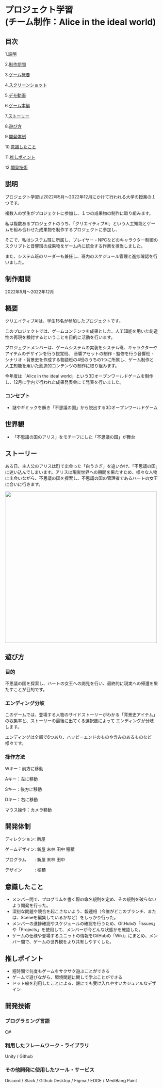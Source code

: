 # プロジェクト学習<br>(チーム制作：Alice in the ideal world)

## 目次

1.[説明](https://github.com/TakumiShinya/Portfolio/blob/main/%E3%82%AB%E3%83%9F%E3%82%B5%E3%83%9E%E3%82%A4%E3%83%B3%E3%82%BF%E3%83%BC%E3%83%B3/README.md#%E3%82%B2%E3%83%BC%E3%83%A0%E8%AA%AC%E6%98%8E)

2.[制作期間](https://github.com/TakumiShinya/Portfolio/blob/main/%E3%82%AB%E3%83%9F%E3%82%B5%E3%83%9E%E3%82%A4%E3%83%B3%E3%82%BF%E3%83%BC%E3%83%B3/README.md#%E5%88%B6%E4%BD%9C%E6%9C%9F%E9%96%93)

3.[ゲーム概要](https://github.com/TakumiShinya/Portfolio/blob/main/%E3%82%AB%E3%83%9F%E3%82%B5%E3%83%9E%E3%82%A4%E3%83%B3%E3%82%BF%E3%83%BC%E3%83%B3/README.md#%E3%82%B2%E3%83%BC%E3%83%A0%E6%A6%82%E8%A6%81)

4.[スクリーンショット](https://github.com/TakumiShinya/Portfolio/blob/main/%E3%82%AB%E3%83%9F%E3%82%B5%E3%83%9E%E3%82%A4%E3%83%B3%E3%82%BF%E3%83%BC%E3%83%B3/README.md#%E3%82%B9%E3%82%AF%E3%83%AA%E3%83%BC%E3%83%B3%E3%82%B7%E3%83%A7%E3%83%83%E3%83%88)

5.[デモ動画](https://github.com/TakumiShinya/Portfolio/blob/main/%E3%82%AB%E3%83%9F%E3%82%B5%E3%83%9E%E3%82%A4%E3%83%B3%E3%82%BF%E3%83%BC%E3%83%B3/README.md#%E3%83%87%E3%83%A2%E5%8B%95%E7%94%BB)

6.[ゲーム本編](https://github.com/TakumiShinya/Portfolio/blob/main/%E3%82%AB%E3%83%9F%E3%82%B5%E3%83%9E%E3%82%A4%E3%83%B3%E3%82%BF%E3%83%BC%E3%83%B3/README.md#%E3%82%B2%E3%83%BC%E3%83%A0%E6%9C%AC%E7%B7%A8)

7.[ストーリー](https://github.com/TakumiShinya/Portfolio/blob/main/%E3%82%AB%E3%83%9F%E3%82%B5%E3%83%9E%E3%82%A4%E3%83%B3%E3%82%BF%E3%83%BC%E3%83%B3!/README.md#%E3%82%B9%E3%83%88%E3%83%BC%E3%83%AA%E3%83%BC)

8.[遊び方](https://github.com/TakumiShinya/Portfolio/blob/main/%E3%82%AB%E3%83%9F%E3%82%B5%E3%83%9E%E3%82%A4%E3%83%B3%E3%82%BF%E3%83%BC%E3%83%B3/README.md#%E9%81%8A%E3%81%B3%E6%96%B9)

9.[開発体制](https://github.com/TakumiShinya/Portfolio/blob/main/%E3%82%AB%E3%83%9F%E3%82%B5%E3%83%9E%E3%82%A4%E3%83%B3%E3%82%BF%E3%83%BC%E3%83%B3/README.md#%E9%96%8B%E7%99%BA%E4%BD%93%E5%88%B6)

10.[意識したこと](https://github.com/TakumiShinya/Portfolio/blob/main/%E3%82%AB%E3%83%9F%E3%82%B5%E3%83%9E%E3%82%A4%E3%83%B3%E3%82%BF%E3%83%BC%E3%83%B3/README.md#%E6%84%8F%E8%AD%98%E3%81%97%E3%81%9F%E3%81%93%E3%81%A8)

11.[推しポイント](https://github.com/TakumiShinya/Portfolio/blob/main/%E3%82%AB%E3%83%9F%E3%82%B5%E3%83%9E%E3%82%A4%E3%83%B3%E3%82%BF%E3%83%BC%E3%83%B3/README.md#%E6%8E%A8%E3%81%97%E3%83%9D%E3%82%A4%E3%83%B3%E3%83%88)

12.[開発技術](https://github.com/TakumiShinya/Portfolio/blob/main/%E3%82%AB%E3%83%9F%E3%82%B5%E3%83%9E%E3%82%A4%E3%83%B3%E3%82%BF%E3%83%BC%E3%83%B3/README.md#%E9%96%8B%E7%99%BA%E6%8A%80%E8%A1%93)

## 説明
プロジェクト学習は2022年5月～2022年12月にかけて行われる大学の授業の１つです。

複数人の学生がプロジェクトに参加し、１つの成果物の制作に取り組みます。

私は複数あるプロジェクトのうち、「クリエイティブAI」という人工知能とゲームを組み合わせた成果物を制作するプロジェクトに参加し、

そこで、私はシステム班に所属し、プレイヤー・NPCなどのキャラクター制御のスクリプトと音響班の成果物をゲーム内に統合する作業を担当しました。

また、システム班のリーダーも兼任し、班内のスケジュール管理と進捗確認を行いました。
## 制作期間

2022年5月～2022年12月

## 概要
クリエイティブAIは、学生15名が参加したプロジェクトです。

このプロジェクトでは、ゲームコンテンツを成果とした、人工知能を用いた創造性の再現を検討するということを目的に活動を行います。

プロジェクトメンバーは、ゲームシステムの実装をシステム班、キャラクターやアイテムのデザインを行う視覚班、
音響アセットの制作・監修を行う音響班・シナリオ・背景史を作成する物語班の4班のうちの1つに所属し、ゲーム制作と人工知能を用いた創造的コンテンツの制作に取り組みます。

今年度は「Alice in the ideal world」という3Dオープンワールドゲームを制作し、12月に学内で行われた成果発表会にて発表を行いました。

### コンセプト
- 謎やギミックを解き「不思議の国」から脱出する3Dオープンワールドゲーム

## 世界観
- 「不思議の国のアリス」をモチーフにした「不思議の国」が舞台

## ストーリー

ある日、主人公のアリスは町で出会った「白うさぎ」を追いかけ、「不思議の国」に迷い込んでしまいます。アリスは現実世界への期間を果たすため、様々な人物に出会いながら、不思議の国を探索し、不思議の国の管理者であるハートの女王に会いに行きます。

<img src="https://user-images.githubusercontent.com/106252369/233933376-655fa36b-7083-4882-b7e0-cfd5485c3922.png" width="500px">

## 遊び方

### 目的
不思議の国を探索し、ハートの女王への謁見を行い、最終的に現実への帰還を果たすことが目的です。

### エンディング分岐
このゲームでは、登場する人物のサイドストーリーがわかる「背景史アイテム」の収集率と、ストーリーの最後に出てくる選択肢によって
エンディングが分岐します。

エンディングは全部で6つあり、ハッピーエンドのものや含みのあるものなど様々です。

### 操作方法

Wキー：前方に移動

Aキー：左に移動

Sキー：後方に移動

Dキー：右に移動

マウス操作：カメラ移動

## 開発体制
ディレクション: 新屋

ゲームデザイン: 新屋 末林 田中 穂積

プログラム　　: 新屋 末林 田中

デザイン　　　: 穂積

## 意識したこと

- メンバー間で、プログラムを書く際の命名規則を定め、その規則を破らないよう開発を行った。
- 深刻な問題や競合を起こさないよう、報連相（今誰がどこのブランチ、または、Sceneを編集しているかなど）をしっかり行った。
- メンバーの進捗確認やスケジュールの確認を行うため、GitHubの「Issues」や「Projects」を使用して、メンバーが今どんな状態かを確認した。
- ゲームの仕様や登場するユニットの情報をGitHubの「Wiki」にまとめ、メンバー間で、ゲームの世界観をより共有しやすくした。

## 推しポイント

- 短時間で何度もゲームをサクサク遊ぶことができる
- ゲームで遊びながら、環境問題に関して学ぶことができる
- ドット絵を利用したことによる、誰にでも受け入れやすいカジュアルなデザイン

## 開発技術
### プログラミング言語
C#

### 利用したフレームワーク・ライブラリ
Unity / Github

### その他開発に使用したツール・サービス
Discord / Slack / Github Desktop / Figma / EDGE / MediBang Paint
